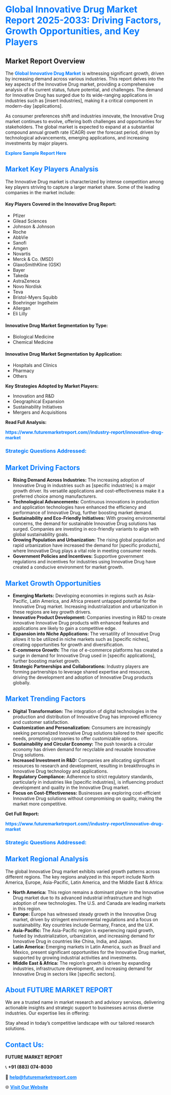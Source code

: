 <h1 style="color: #007BFF;">Global Innovative Drug Market Report 2025-2033: Driving Factors, Growth Opportunities, and Key Players</h1>

<section id="overview">
<h2>Market Report Overview</h2>
<p>The <a href="https://www.futuremarketreport.com//industry-report/innovative-drug-market" style="color: #007BFF; text-decoration: none;"><strong>Global Innovative Drug Market</strong></a> is witnessing significant growth, driven by increasing demand across various industries. This report delves into the key aspects of the Innovative Drug market, providing a comprehensive analysis of its current status, future potential, and challenges. The demand for Innovative Drug has surged due to its wide-ranging applications in industries such as [insert industries], making it a critical component in modern-day [applications].</p>
<p>As consumer preferences shift and industries innovate, the Innovative Drug market continues to evolve, offering both challenges and opportunities for stakeholders. The global market is expected to expand at a substantial compound annual growth rate (CAGR) over the forecast period, driven by technological advancements, emerging applications, and increasing investments by major players.</p>
</section>

<section id="overview">
<p><a href="https://www.futuremarketreport.com//request-sample/reportId=78303" style="color: #007BFF; text-decoration: none;"><strong>Explore Sample Report Here</strong></a></p>
</section>

<section id="key-players">
<h2 style="color: #007BFF;">Market Key Players Analysis</h2>
<p>The Innovative Drug market is characterized by intense competition among key players striving to capture a larger market share. Some of the leading companies in the market include:</p>
<h4>Key Players Covered in the Innovative Drug Report:</h4>
<ul><li>Pfizer</li><li>Gilead Sciences</li><li>Johnson &amp; Johnson</li><li>Roche</li><li>AbbVie</li><li>Sanofi</li><li>Amgen</li><li>Novartis</li><li>Merck &amp; Co. (MSD)</li><li>GlaxoSmithKline (GSK)</li><li>Bayer</li><li>Takeda</li><li>AstraZeneca</li><li>Novo Nordisk</li><li>Teva</li><li>Bristol-Myers Squibb</li><li>Boehringer Ingelheim</li><li>Allergan</li><li>Eli Lilly</li></ul>
<h4>Innovative Drug Market Segmentation by Type:</h4>
<ul><li>Biological Medicine</li><li>Chemical Medicine</li></ul>

<h4>Innovative Drug Market Segmentation by Application:</h4>
<ul><li>Hospitals and Clinics</li><li>Pharmacy</li><li>Others</li></ul>
<p><strong>Key Strategies Adopted by Market Players:</strong></p>
<ul>
<li>Innovation and R&D</li>
<li>Geographical Expansion</li>
<li>Sustainability Initiatives</li>
<li>Mergers and Acquisitions</li>
</ul>
</section>

<section>
<p><strong>Read Full Analysis: </strong></p><a href="https://www.futuremarketreport.com//industry-report/innovative-drug-market" style="color: #007BFF; text-decoration: none;"><strong>https://www.futuremarketreport.com//industry-report/innovative-drug-market</strong></a>
<h3 style="color: #007BFF;">Strategic Questions Addressed:</h3>
</section>

<section id="driving-factors">
<h2 style="color: #007BFF;">Market Driving Factors</h2>
<ul>
<li><strong>Rising Demand Across Industries:</strong> The increasing adoption of Innovative Drug in industries such as [specific industries] is a major growth driver. Its versatile applications and cost-effectiveness make it a preferred choice among manufacturers.</li>
<li><strong>Technological Advancements:</strong> Continuous innovations in production and application technologies have enhanced the efficiency and performance of Innovative Drug, further boosting market demand.</li>
<li><strong>Sustainability and Eco-Friendly Initiatives:</strong> With growing environmental concerns, the demand for sustainable Innovative Drug solutions has surged. Companies are investing in eco-friendly variants to align with global sustainability goals.</li>
<li><strong>Growing Population and Urbanization:</strong> The rising global population and rapid urbanization have increased the demand for [specific products], where Innovative Drug plays a vital role in meeting consumer needs.</li>
<li><strong>Government Policies and Incentives:</strong> Supportive government regulations and incentives for industries using Innovative Drug have created a conducive environment for market growth.</li>
</ul>
</section>

<section id="growth-opportunities">
<h2 style="color: #007BFF;">Market Growth Opportunities</h2>
<ul>
<li><strong>Emerging Markets:</strong> Developing economies in regions such as Asia-Pacific, Latin America, and Africa present untapped potential for the Innovative Drug market. Increasing industrialization and urbanization in these regions are key growth drivers.</li>
<li><strong>Innovative Product Development:</strong> Companies investing in R&D to create innovative Innovative Drug products with enhanced features and applications are likely to gain a competitive edge.</li>
<li><strong>Expansion into Niche Applications:</strong> The versatility of Innovative Drug allows it to be utilized in niche markets such as [specific niches], creating opportunities for growth and diversification.</li>
<li><strong>E-commerce Growth:</strong> The rise of e-commerce platforms has created a surge in demand for Innovative Drug used in [specific applications], further boosting market growth.</li>
<li><strong>Strategic Partnerships and Collaborations:</strong> Industry players are forming partnerships to leverage shared expertise and resources, driving the development and adoption of Innovative Drug products globally.</li>
</ul>
</section>

<section id="trending-factors">
<h2 style="color: #007BFF;">Market Trending Factors</h2>
<ul>
<li><strong>Digital Transformation:</strong> The integration of digital technologies in the production and distribution of Innovative Drug has improved efficiency and customer satisfaction.</li>
<li><strong>Customization and Personalization:</strong> Consumers are increasingly seeking personalized Innovative Drug solutions tailored to their specific needs, prompting companies to offer customizable options.</li>
<li><strong>Sustainability and Circular Economy:</strong> The push towards a circular economy has driven demand for recyclable and reusable Innovative Drug solutions.</li>
<li><strong>Increased Investment in R&D:</strong> Companies are allocating significant resources to research and development, resulting in breakthroughs in Innovative Drug technology and applications.</li>
<li><strong>Regulatory Compliance:</strong> Adherence to strict regulatory standards, particularly in industries like [specific industries], is influencing product development and quality in the Innovative Drug market.</li>
<li><strong>Focus on Cost-Effectiveness:</strong> Businesses are exploring cost-efficient Innovative Drug solutions without compromising on quality, making the market more competitive.</li>
</ul>
</section>

<section>
<p><strong>Get Full Report: </strong></p><a href="https://www.futuremarketreport.com//industry-report/innovative-drug-market" style="color: #007BFF; text-decoration: none;"><strong>https://www.futuremarketreport.com//industry-report/innovative-drug-market</strong></a>
<h3 style="color: #007BFF;">Strategic Questions Addressed:</h3>
</section>


<section id="regional-analysis">
<h2 style="color: #007BFF;">Market Regional Analysis</h2>
<p>The global Innovative Drug market exhibits varied growth patterns across different regions. The key regions analyzed in this report include North America, Europe, Asia-Pacific, Latin America, and the Middle East & Africa:</p>
<ul>
<li><strong>North America:</strong> This region remains a dominant player in the Innovative Drug market due to its advanced industrial infrastructure and high adoption of new technologies. The U.S. and Canada are leading markets in this region.</li>
<li><strong>Europe:</strong> Europe has witnessed steady growth in the Innovative Drug market, driven by stringent environmental regulations and a focus on sustainability. Key countries include Germany, France, and the U.K.</li>
<li><strong>Asia-Pacific:</strong> The Asia-Pacific region is experiencing rapid growth, fueled by industrialization, urbanization, and increasing demand for Innovative Drug in countries like China, India, and Japan.</li>
<li><strong>Latin America:</strong> Emerging markets in Latin America, such as Brazil and Mexico, present significant opportunities for the Innovative Drug market, supported by growing industrial activities and investments.</li>
<li><strong>Middle East & Africa:</strong> The region’s growth is driven by expanding industries, infrastructure development, and increasing demand for Innovative Drug in sectors like [specific sectors].</li>
</ul>
</section>

<footer>
<h2 style="color: #007BFF;">About FUTURE MARKET REPORT</h2>
<p>We are a trusted name in market research and advisory services, delivering actionable insights and strategic support to businesses across diverse industries. Our expertise lies in offering:</p>

<p>Stay ahead in today’s competitive landscape with our tailored research solutions.</p>

<h2 style="color: #007BFF;">Contact Us:</h2>
<p><strong>FUTURE MARKET REPORT</strong></p>
<p>📞 <strong>+91 (883) 074-8030</strong></p>
<p>📧 <strong><a href="mailto:help@futuremarketreport.com" style="color: #007BFF;">help@futuremarketreport.com</a></strong></p>
<p>🌐 <strong><a href="https://www.futuremarketreport.com/" style="color: #007BFF;">Visit Our Website</a></strong></p>
</footer>